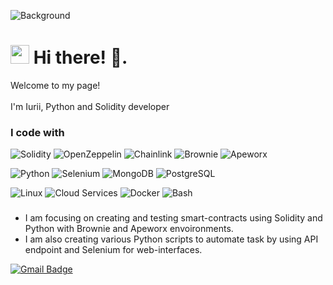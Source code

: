 ![Background](https://miro.medium.com/max/1194/1*XCUD4_6FdYaZgM4b8FbjUg.png)


<h1><img src="https://emojis.slackmojis.com/emojis/images/1531849430/4246/blob-sunglasses.gif?1531849430" width="30"/> Hi there! 👋.</h1>

<p>Welcome to my page! </br> </br> I'm Iurii, Python and Solidity developer</p>

<h3>I code with</h3>
<p>
  <img alt="Solidity" src="https://img.shields.io/badge/Solidity-0.6%2B-green" /> 
  <img alt="OpenZeppelin" src="https://img.shields.io/badge/OpenZeppelin-3%2B-blue" />
  <img alt="Chainlink" src="https://img.shields.io/badge/Chainlink-v1--v2-blue" />
  <img alt="Brownie" src="https://img.shields.io/badge/Brownie-1.19-blue" />
  <img alt="Apeworx" src="https://img.shields.io/badge/Apeworx-0.5-blue" />
</p>

<p>  
  <img alt="Python" src="https://img.shields.io/badge/Python-3.7%2B-green" />
  <img alt="Selenium" src="https://img.shields.io/badge/Selenium-3.7%2B-blue" />
  <img alt="MongoDB" src="https://img.shields.io/badge/MongoDB-4.0%2B-blue" />
  <img alt="PostgreSQL" src="https://img.shields.io/badge/PostgreSQL-10.0%2B-blue" />  
</p>

<p>  
  <img alt="Linux" src="https://img.shields.io/badge/Linux-18%2B-green" />
  <img alt="Cloud Services" src="https://img.shields.io/badge/Cloud%20services-Hetzner-blue" />
  <img alt="Docker" src="https://img.shields.io/badge/Docker-19+-blue" />
  <img alt="Bash" src="https://img.shields.io/badge/Bash-4+-blue" />  
</p>

### 

+ I am focusing on creating and testing smart-contracts using Solidity and Python with Brownie and Apeworx envoironments.
+ I am also creating various Python scripts to automate task by using API endpoint and Selenium for web-interfaces.


[![Gmail Badge](https://img.shields.io/badge/-Gmail-c14438?style=flat-square&logo=Gmail&logoColor=white&link=mailto:iurii.zozulynskyi@gmail.com)](mailto:iurii.zozulynskyi@gmail.com)


<!--
**iurii2002/iurii2002** is a ✨ _special_ ✨ repository because its `README.md` (this file) appears on your GitHub profile.

Here are some ideas to get you started:

- 🔭 I’m currently working on ...
- 🌱 I’m currently learning ...
- 👯 I’m looking to collaborate on ...
- 🤔 I’m looking for help with ...
- 💬 Ask me about ...
- 📫 How to reach me: ...
- 😄 Pronouns: ...
- ⚡ Fun fact: ...
-->
